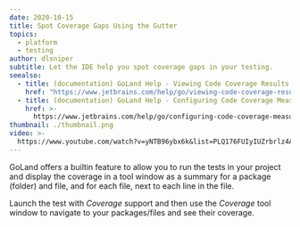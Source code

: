 ```yaml
---
date: 2020-10-15
title: Spot Coverage Gaps Using the Gutter
topics:
  - platform
  - testing
author: dlsniper
subtitle: Let the IDE help you spot coverage gaps in your testing.
seealso:
  - title: (documentation) GoLand Help - Viewing Code Coverage Results
    href: "https://www.jetbrains.com/help/go/viewing-code-coverage-results.html"
  - title: (documentation) GoLand Help - Configuring Code Coverage Measurement
    href: >-
      https://www.jetbrains.com/help/go/configuring-code-coverage-measurement.html
thumbnail: ./thumbnail.png
video: >-
  https://www.youtube.com/watch?v=yNTB96ybx6k&list=PLQ176FUIyIUZrbrlz4AY1V8VzBJKZyVlW&index=148
---
```


GoLand offers a builtin feature to allow you to run the tests in your project and display the coverage in a tool window as a summary for a package (folder) and file, and for each file, next to each line in the file.

Launch the test with _Coverage_ support and then use the _Coverage_ tool window to navigate to your packages/files and see their coverage.
